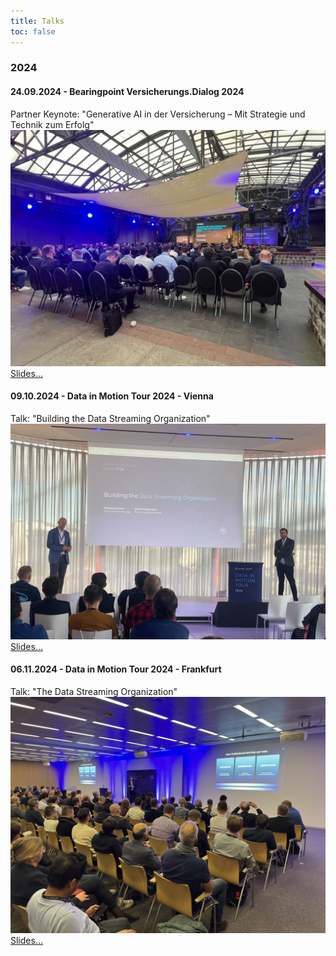 ```yaml
---
title: Talks
toc: false
---
```

### 2024
#### 24.09.2024 - Bearingpoint Versicherungs.Dialog 2024 
Partner Keynote: "Generative AI in der Versicherung – Mit Strategie und Technik zum Erfolg"
![](VersicherungsDialog-1.jpg)
[Slides...](Daniel_Wessendorf_Bearingpoint_Versicherungs_Dialog_2024_GenAI_in_der_Versicherung.pdf)

#### 09.10.2024 - Data in Motion Tour 2024 - Vienna
Talk: "Building the Data Streaming Organization"
![](DiMT-Vienna-1.jpg)
[Slides...](Daniel_Wessendorf_Data_in_Motion_Tour_2024_Vienna_Building_the_Data_Streaming_Organization.pdf)

#### 06.11.2024 - Data in Motion Tour 2024 - Frankfurt
Talk: "The Data Streaming Organization"
![](DiMT-Frankfurt-1.jpg)
[Slides...](Daniel_Wessendorf_Data_in_Motion_Tour_2024_Frankfurt_The_Data_Streaming_Organization.pdf)


